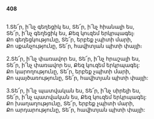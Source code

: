 **408**

\
1.Տե՜ր, ի՜նչ գեղեցիկ ես, Տե՜ր, ի՜նչ հիանալի ես,\
Տե՜ր, ի՜նչ գեղեցիկ ես, Քեզ կուզեմ երկրպագել։\
Քո գեղեցկությունը, Տե՜ր, երբեք չպիտի մարի,\
Քո սքանչությունը, Տե՜ր, հավիտյան պիտի փայլի։\
\
2.Տե՜ր, ի՜նչ փառավոր ես, Տե՜ր, ի՜նչ հրաշալի ես,\
Տե՜ր, ի՜նչ փառավոր ես, Քեզ կուզեմ երկրպագել:\
Քո կարողությունը, Տե՜ր, երբեք չպիտի մարի,\
Քո պայծառությունը, Տե՜ր, հավիտյան պիտի փայլի:\
\
3.Տե՜ր, ի՜նչ պատվական ես, Տե՜ր, ի՜նչ սիրելի ես,\
Տե՜ր, ի՜նչ պատվական ես, Քեզ կուզեմ երկրպագել:\
Քո խաղաղությունը, Տե՜ր, երբեք չպիտի մարի,\
Քո արդարությունը, Տե՜ր, հավիտյան պիտի փայլի:
